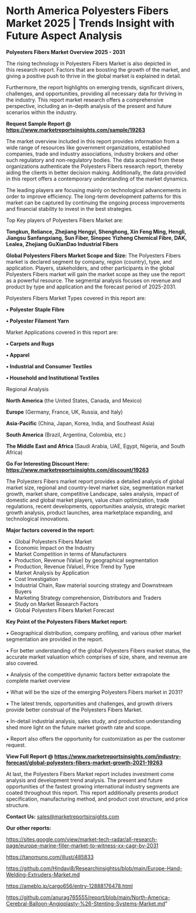 # North America Polyesters Fibers Market 2025 | Trends Insight with Future Aspect Analysis

<Strong> Polyesters Fibers Market Overview 2025 - 2031</strong>

The rising technology in Polyesters Fibers Market is also depicted in this research report. Factors that are boosting the growth of the market, and giving a positive push to thrive in the global market is explained in detail.

Furthermore, the report highlights on emerging trends, significant drivers, challenges, and opportunities, providing all necessary data for thriving in the industry. This report market research offers a comprehensive perspective, including an in-depth analysis of the present and future scenarios within the industry.

<strong>Request Sample Report @ <a href=https://www.marketreportsinsights.com/sample/19263>https://www.marketreportsinsights.com/sample/19263</a></strong>

The market overview included in this report provides information from a wide range of resources like government organizations, established companies, trade and industry associations, industry brokers and other such regulatory and non-regulatory bodies. The data acquired from these organizations authenticate the Polyesters Fibers research report, thereby aiding the clients in better decision making. Additionally, the data provided in this report offers a contemporary understanding of the market dynamics.

The leading players are focusing mainly on technological advancements in order to improve efficiency. The long-term development patterns for this market can be captured by continuing the ongoing process improvements and financial stability to invest in the best strategies.

Top Key players of Polyesters Fibers Market are:

<strong>Tongkun, Reliance, Zhejiang Hengyi, Shenghong, Xin Feng Ming, Hengli, Jiangsu Sanfangxiang, Sun Fiber, Sinopec Yizheng Chemical Fibre, DAK, Lealea, Zhejiang GuXianDao Industrial Fibers</strong>

<strong><b>Global Polyesters Fibers Market Scope and Size:</b></strong>
The Polyesters Fibers market is declared segment by company, region (country), type, and application. Players, stakeholders, and other participants in the global Polyesters Fibers market will gain the market scope as they use the report as a powerful resource. The segmental analysis focuses on revenue and product by type and application and the forecast period of 2025-2031.

Polyesters Fibers Market Types covered in this report are:

<strong>• Polyester Staple Fibre

• Polyester Filament Yarn</strong>

Market Applications covered in this report are:

<strong>• Carpets and Rugs

• Apparel

• Industrial and Consumer Textiles

• Household and Institutional Textiles</strong> 

Regional Analysis

<strong>North America</strong> (the United States, Canada, and Mexico)

<strong>Europe</strong> (Germany, France, UK, Russia, and Italy)

<strong>Asia-Pacific</strong> (China, Japan, Korea, India, and Southeast Asia)

<strong>South America</strong> (Brazil, Argentina, Colombia, etc.)

<strong>The Middle East and Africa</strong> (Saudi Arabia, UAE, Egypt, Nigeria, and South Africa)

<strong>Go For Interesting Discount Here: <a href=https://www.marketreportsinsights.com/discount/19263>https://www.marketreportsinsights.com/discount/19263</a></strong>

The Polyesters Fibers market report provides a detailed analysis of global market size, regional and country-level market size, segmentation market growth, market share, competitive Landscape, sales analysis, impact of domestic and global market players, value chain optimization, trade regulations, recent developments, opportunities analysis, strategic market growth analysis, product launches, area marketplace expanding, and technological innovations.

<strong><b>Major factors covered in the report:</b></strong>
<ul>
  <li>Global Polyesters Fibers Market </li>
  <li>Economic Impact on the Industry</li>
  <li>Market Competition in terms of Manufacturers</li>
  <li>Production, Revenue (Value) by geographical segmentation</li>
  <li>Production, Revenue (Value), Price Trend by Type</li>
  <li>Market Analysis by Application</li>
  <li>Cost Investigation</li>
  <li>Industrial Chain, Raw material sourcing strategy and Downstream Buyers</li>
  <li>Marketing Strategy comprehension, Distributors and Traders</li>
  <li>Study on Market Research Factors</li>
  <li>Global Polyesters Fibers Market Forecast</li>
</ul>

<strong><b>Key Point of the Polyesters Fibers Market report:</b></strong>

• Geographical distribution, company profiling, and various other market segmentation are provided in the report.

• For better understanding of the global Polyesters Fibers market status, the accurate market valuation which comprises of size, share, and revenue are also covered.

• Analysis of the competitive dynamic factors better extrapolate the complete market overview

• What will be the size of the emerging Polyesters Fibers market in 2031?

• The latest trends, opportunities and challenges, and growth drivers provide better construal of the Polyesters Fibers Market.

• In-detail industrial analysis, sales study, and production understanding shed more light on the future market growth rate and scope.

• Report also offers the opportunity for customization as per the customer request.

<strong><b>View Full Report @ <a href=https://www.marketreportsinsights.com/industry-forecast/global-polyesters-fibers-market-growth-2021-19263>https://www.marketreportsinsights.com/industry-forecast/global-polyesters-fibers-market-growth-2021-19263</a></b></strong>


At last, the Polyesters Fibers Market report includes investment come analysis and development trend analysis. The present and future opportunities of the fastest growing international industry segments are coated throughout this report. This report additionally presents product specification, manufacturing method, and product cost structure, and price structure.

<strong>Contact Us:</strong>
sales@marketreportsinsights.com

<strong>Our other reports:</strong>

<a href=https://sites.google.com/view/market-tech-radar/all-research-page/europe-marine-filler-market-to-witness-xx-cagr-by-2031>https://sites.google.com/view/market-tech-radar/all-research-page/europe-marine-filler-market-to-witness-xx-cagr-by-2031</a>

<a href=https://tanomuno.com/illust/485833>https://tanomuno.com/illust/485833</a>

<a href=https://github.com/Hindavi8/Researchinsightss/blob/main/Europe-Hand-Welding-Extruders-Market.md>https://github.com/Hindavi8/Researchinsightss/blob/main/Europe-Hand-Welding-Extruders-Market.md</a>

<a href=https://ameblo.jp/cargo656/entry-12888176478.html>https://ameblo.jp/cargo656/entry-12888176478.html</a>

<a href=https://github.com/anurag765555/report/blob/main/North-America-Cerebral-Balloon-Angioplasty-%26-Stenting-Systems-Market.md>https://github.com/anurag765555/report/blob/main/North-America-Cerebral-Balloon-Angioplasty-%26-Stenting-Systems-Market.md</a>"
